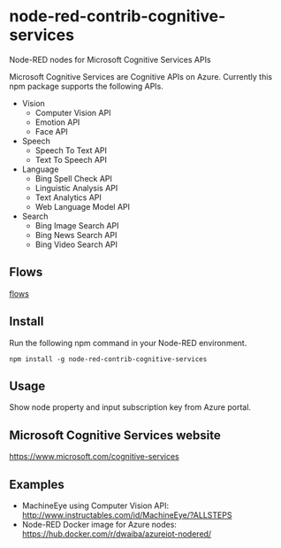 node-red-contrib-cognitive-services
===================================

Node-RED nodes for Microsoft Cognitive Services APIs

Microsoft Cognitive Services are Cognitive APIs on Azure.
Currently this npm package supports the following APIs.
- Vision
    - Computer Vision API
    - Emotion API
    - Face API
- Speech
    - Speech To Text API
    - Text To Speech API
- Language
    - Bing Spell Check API
    - Linguistic Analysis API
    - Text Analytics API
    - Web Language Model API
- Search
    - Bing Image Search API
    - Bing News Search API
    - Bing Video Search API

## Flows
[flows](https://raw.githubusercontent.com/zuhito/node-red-contrib-cognitive-services/master/flows.png)

## Install
Run the following npm command in your Node-RED environment.
```
npm install -g node-red-contrib-cognitive-services
```

## Usage
Show node property and input subscription key from Azure portal.

## Microsoft Cognitive Services website
https://www.microsoft.com/cognitive-services

## Examples
- MachineEye using Computer Vision API: http://www.instructables.com/id/MachineEye/?ALLSTEPS
- Node-RED Docker image for Azure nodes: https://hub.docker.com/r/dwaiba/azureiot-nodered/
